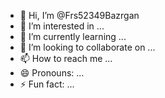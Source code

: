 - 👋 Hi, I’m @Frs52349Bazrgan
- 👀 I’m interested in ...
- 🌱 I’m currently learning ...
- 💞️ I’m looking to collaborate on ...
- 📫 How to reach me ...
- 😄 Pronouns: ...
- ⚡ Fun fact: ...

<!---
Frs52349Bazrgan/Frs52349Bazrgan is a ✨ special ✨ repository because its `README.md` (this file) appears on your GitHub profile.
You can click the Preview link to take a look at your changes.
--->
